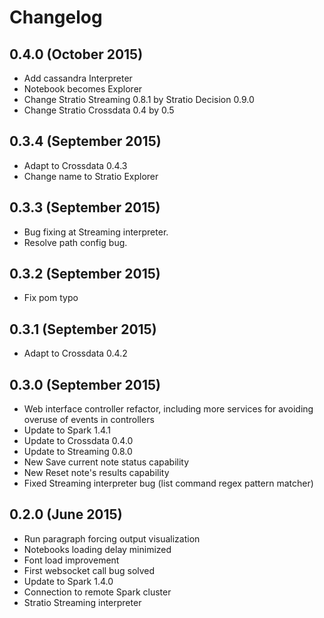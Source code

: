 # Changelog

## 0.4.0 (October 2015)

* Add cassandra Interpreter
* Notebook becomes Explorer
* Change Stratio Streaming 0.8.1 by Stratio Decision 0.9.0
* Change Stratio Crossdata 0.4 by 0.5

## 0.3.4 (September 2015)

* Adapt to Crossdata 0.4.3
* Change name to Stratio Explorer

## 0.3.3 (September 2015)

* Bug fixing at Streaming interpreter.
* Resolve path config bug.

## 0.3.2 (September 2015)

* Fix pom typo

## 0.3.1 (September 2015)

* Adapt to Crossdata 0.4.2

## 0.3.0 (September 2015)

* Web interface controller refactor, including more services for avoiding overuse of events in controllers
* Update to Spark 1.4.1
* Update to Crossdata 0.4.0
* Update to Streaming 0.8.0
* New Save current note status capability
* New Reset note's results capability
* Fixed Streaming interpreter bug (list command regex pattern matcher)

## 0.2.0 (June 2015)

* Run paragraph forcing output visualization
* Notebooks loading delay minimized
* Font load improvement
* First websocket call bug solved
* Update to Spark 1.4.0
* Connection to remote Spark cluster
* Stratio Streaming interpreter

